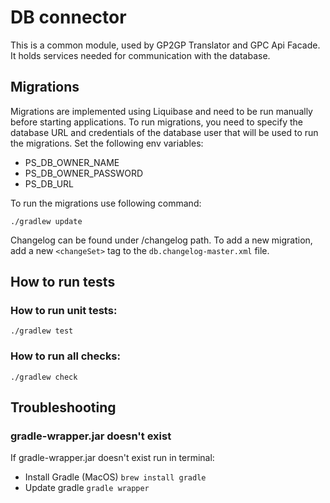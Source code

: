 # DB connector

This is a common module, used by GP2GP Translator and GPC Api Facade.
It holds services needed for communication with the database.

## Migrations
Migrations are implemented using Liquibase and need to be run manually before starting applications.
To run migrations, you need to specify the database URL and credentials of the database user
that will be used to run the migrations. Set the following env variables:
- PS_DB_OWNER_NAME
- PS_DB_OWNER_PASSWORD
- PS_DB_URL

To run the migrations use following command:
```shell script
./gradlew update
```
Changelog can be found under /changelog path.
To add a new migration, add a new `<changeSet>` tag to the `db.changelog-master.xml` file.

## How to run tests

### How to run unit tests:

```shell script
./gradlew test
```

### How to run all checks:

```shell script
./gradlew check
```

## Troubleshooting

### gradle-wrapper.jar doesn't exist

If gradle-wrapper.jar doesn't exist run in terminal:
* Install Gradle (MacOS) `brew install gradle`
* Update gradle `gradle wrapper`
